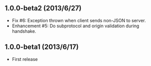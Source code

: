 ## 1.0.0-beta2 (2013/6/27)
 * Fix #6: Exception thrown when client sends non-JSON to server.
 * Enhancement #5: Do subprotocol and origin validation during handshake.

## 1.0.0-beta1 (2013/6/17)
 * First release